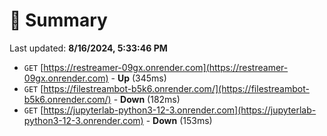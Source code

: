 # 📖 Summary
Last updated: **8/16/2024, 5:33:46 PM**

- `GET` [https://restreamer-09gx.onrender.com](https://restreamer-09gx.onrender.com) - **Up** (345ms)
- `GET` [https://filestreambot-b5k6.onrender.com/](https://filestreambot-b5k6.onrender.com/) - **Down** (182ms)
- `GET` [https://jupyterlab-python3-12-3.onrender.com](https://jupyterlab-python3-12-3.onrender.com) - **Down** (153ms)
